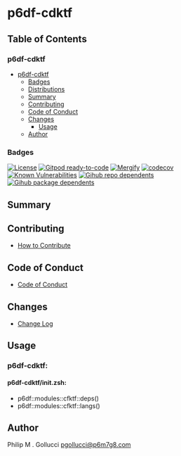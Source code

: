 # p6df-cdktf

## Table of Contents


### p6df-cdktf
- [p6df-cdktf](#p6df-cdktf)
  - [Badges](#badges)
  - [Distributions](#distributions)
  - [Summary](#summary)
  - [Contributing](#contributing)
  - [Code of Conduct](#code-of-conduct)
  - [Changes](#changes)
    - [Usage](#usage)
  - [Author](#author)

### Badges

[![License](https://img.shields.io/badge/License-Apache%202.0-yellowgreen.svg)](https://opensource.org/licenses/Apache-2.0)
[![Gitpod ready-to-code](https://img.shields.io/badge/Gitpod-ready--to--code-blue?logo=gitpod)](https://gitpod.io/#https://github.com/p6m7g8/p6df-cdktf)
[![Mergify](https://img.shields.io/endpoint.svg?url=https://gh.mergify.io/badges/p6m7g8/p6df-cdktf/&style=flat)](https://mergify.io)
[![codecov](https://codecov.io/gh/p6m7g8/p6df-cdktf/branch/master/graph/badge.svg?token=14Yj1fZbew)](https://codecov.io/gh/p6m7g8/p6df-cdktf)
[![Known Vulnerabilities](https://snyk.io/test/github/p6m7g8/p6df-cdktf/badge.svg?targetFile=package.json)](https://snyk.io/test/github/p6m7g8/p6df-cdktf?targetFile=package.json)
[![Gihub repo dependents](https://badgen.net/github/dependents-repo/p6m7g8/p6df-cdktf)](https://github.com/p6m7g8/p6df-cdktf/network/dependents?dependent_type=REPOSITORY)
[![Gihub package dependents](https://badgen.net/github/dependents-pkg/p6m7g8/p6df-cdktf)](https://github.com/p6m7g8/p6df-cdktf/network/dependents?dependent_type=PACKAGE)

## Summary

## Contributing

- [How to Contribute](CONTRIBUTING.md)

## Code of Conduct

- [Code of Conduct](https://github.com/p6m7g8/.github/blob/master/CODE_OF_CONDUCT.md)

## Changes

- [Change Log](CHANGELOG.md)

## Usage

### p6df-cdktf:

#### p6df-cdktf/init.zsh:

- p6df::modules::cfktf::deps()
- p6df::modules::cfktf::langs()



## Author

Philip M . Gollucci <pgollucci@p6m7g8.com>

